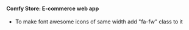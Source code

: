 #### Comfy Store: E-commerce web app

- To make font awesome icons of same width add "fa-fw" class to it
